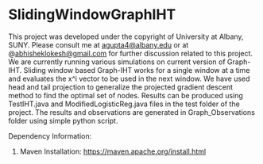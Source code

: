 # SlidingWindowGraphIHT

This project was developed under the copyright of University at Albany, SUNY. Please consult me at agupta4@albany.edu or at @abhisheklokesh@gmail.com for further discussion related to this project. We are currently running various simulations on current version of Graph-IHT.
Sliding window based Graph-IHT works for a single window at a time and evaluates the x^i vector to be used in the next window. We have used head and tail projection to generalize the projected gradient descent method to find the optimal set of nodes.
Results can be produced using TestIHT.java and ModifiedLogisticReg.java files in the test folder of the project. The results and observations are generated in Graph_Observations folder using simple python script. 

Dependency Information:

1. Maven Installation: https://maven.apache.org/install.html

